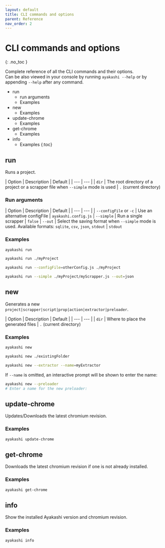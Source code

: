 ```yaml
---
layout: default
title: CLI commands and options
parent: Reference
nav_order: 2
---
```


<!-- markdownlint-disable MD022 -->
# CLI commands and options
{: .no_toc }
<!-- markdownlint-enable MD022 -->

Complete reference of all the CLI commands and their options.  
Can be also viewed in your console by running `ayakashi --help` or by appending `--help` after any command.

* run
  * run arguments
  * Examples
* new
  * Examples
* update-chrome
  * Examples
* get-chrome
  * Examples
* info
  * Examples
{:toc}

## run

Runs a project.

| Option | Description | Default |
| --- | --- |
| `dir` | The root directory of a project or a scrapper file when `--simple` mode is used | `.` (current directory)

### Run arguments

| Option | Description | Default |
| --- | --- |
| `--configFile` or `-c` | Use an alternative configFile | `ayakashi.config.js`
| `--simple` | Run a single scrapper | `false`
| `--out` | Select the saving format when `--simple` mode is used. Available formats: `sqlite`, `csv`, `json`, `stdout` | `stdout`

### Examples

```bash
ayakashi run
```

```bash
ayakashi run ./myProject
```

```bash
ayakashi run --configFile=otherConfig.js ./myProject
```

```bash
ayakashi run --simple ./myProject/myScrapper.js --out=json
```

## new

Generates a new `project|scrapper|script|prop|action|extractor|preloader`.

| Option | Description | Default |
| --- | --- |
| `dir` | Where to place the generated files | `.` (current directory)

### Examples

```bash
ayakashi new
```

```bash
ayakashi new ./existingFolder
```

```bash
ayakashi new --extractor --name=myExtractor
```

If `--name` is omitted, an interactive prompt will be shown to enter the name:

```bash
ayakashi new --preloader
# Enter a name for the new preloader:
```

## update-chrome

Updates/Downloads the latest chromium revision.

### Examples

```bash
ayakashi update-chrome
```

## get-chrome

Downloads the latest chromium revision if one is not already installed.

### Examples

```bash
ayakashi get-chrome
```
## info

Show the installed Ayakashi version and chromium revision.

### Examples

```bash
ayakashi info
```
